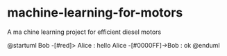 # machine-learning-for-motors
A ma chine learning project for efficient  diesel motors
 
@startuml
Bob -[#red]> Alice : hello
Alice -[#0000FF]->Bob : ok
@enduml

